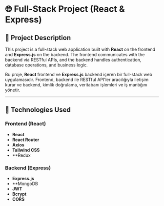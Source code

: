# 🌐 Full-Stack Project (React & Express)

## 📌 Project Description  
This project is a full-stack web application built with **React** on the frontend and **Express.js** on the backend. The frontend communicates with the backend via RESTful APIs, and the backend handles authentication, database operations, and business logic.

Bu proje, **React** frontend ve **Express.js** backend içeren bir full-stack web uygulamasıdır. Frontend, backend ile RESTful API'ler aracılığıyla iletişim kurar ve backend, kimlik doğrulama, veritabanı işlemleri ve iş mantığını yönetir.

---

## 🚀 Technologies Used  

### Frontend (React)
- **React**
- **React Router** 
- **Axios**
- **Tailwind CSS** 
- **Redux 

### Backend (Express)
- **Express.js**
- **MongoDB
- **JWT** 
- **Bcrypt** 
- **CORS** 
